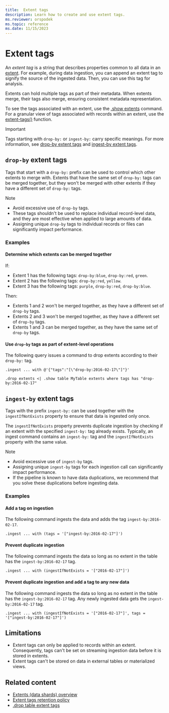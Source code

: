 ```yaml
---
title:  Extent tags
description: Learn how to create and use extent tags.
ms.reviewer: orspodek
ms.topic: reference
ms.date: 11/15/2023
---
```

# Extent tags

An *extent tag* is a string that describes properties common to all data in an [extent](extents-overview.md). For example, during data ingestion, you can append an extent tag to signify the source of the ingested data. Then, you can use this tag for analysis.

Extents can hold multiple tags as part of their metadata. When extents merge, their tags also merge, ensuring consistent metadata representation.

To see the tags associated with an extent, use the [.show extents](./show-extents.md) command. For a granular view of tags associated with records within an extent, use the [extent-tags()](../query/extent-tags-function.md) function.

> [!IMPORTANT]
> Tags starting with `drop-by:` or `ingest-by:` carry specific meanings. For more information, see [drop-by extent tags](#drop-by-extent-tags) and [ingest-by extent tags](#ingest-by-extent-tags).

## `drop-by` extent tags

Tags that start with a `drop-by:` prefix can be used to control which other extents to merge with. Extents that have the same set of `drop-by:` tags can be merged together, but they won't be merged with other extents if they have a different set of `drop-by:` tags.

> [!NOTE]
>
> * Avoid excessive use of `drop-by` tags.
> * These tags shouldn't be used to replace individual record-level data, and they are most effective when applied to large amounts of data.
> * Assigning unique `drop-by` tags to individual records or files can significantly impact performance.

### Examples

#### Determine which extents can be merged together

If:

* Extent 1 has the following tags: `drop-by:blue`, `drop-by:red`, `green`.
* Extent 2 has the following tags: `drop-by:red`, `yellow`.
* Extent 3 has the following tags: `purple`, `drop-by:red`, `drop-by:blue`.

Then:

* Extents 1 and 2 won't be merged together, as they have a different set of `drop-by` tags.
* Extents 2 and 3 won't be merged together, as they have a different set of `drop-by` tags.
* Extents 1 and 3 can be merged together, as they have the same set of `drop-by` tags.

#### Use `drop-by` tags as part of extent-level operations

The following query issues a command to drop extents according to their `drop-by:` tag.

```kusto
.ingest ... with @'{"tags":"[\"drop-by:2016-02-17\"]"}'

.drop extents <| .show table MyTable extents where tags has "drop-by:2016-02-17" 
```

## `ingest-by` extent tags

Tags with the prefix `ingest-by:` can be used together with the `ingestIfNotExists` property to ensure that data is ingested only once.

The `ingestIfNotExists` property prevents duplicate ingestion by checking if an extent with the specified `ingest-by:` tag already exists. Typically, an ingest command contains an `ingest-by:` tag and the `ingestIfNotExists` property with the same value.

> [!NOTE]
>
> * Avoid excessive use of `ingest-by` tags.
> * Assigning unique `ingest-by` tags for each ingestion call can significantly impact performance.
> * If the pipeline is known to have data duplications, we recommend that you solve these duplications before ingesting data.

### Examples

#### Add a tag on ingestion

The following command ingests the data and adds the tag `ingest-by:2016-02-17`.

```kusto
.ingest ... with (tags = '["ingest-by:2016-02-17"]')
```

#### Prevent duplicate ingestion

The following command ingests the data so long as no extent in the table has the `ingest-by:2016-02-17` tag.

```kusto
.ingest ... with (ingestIfNotExists = '["2016-02-17"]')
```

#### Prevent duplicate ingestion and add a tag to any new data

The following command ingests the data so long as no extent in the table has the `ingest-by:2016-02-17` tag. Any newly ingested data gets the `ingest-by:2016-02-17` tag.

```kusto
.ingest ... with (ingestIfNotExists = '["2016-02-17"]', tags = '["ingest-by:2016-02-17"]')
```

## Limitations

* Extent tags can only be applied to records within an extent. Consequently, tags can't be set on streaming ingestion data before it is stored in extents.
* Extent tags can't be stored on data in external tables or materialized views.

## Related content

* [Extents (data shards) overview](extents-overview.md)
* [Extent tags retention policy](extent-tags-retention-policy.md)
* [.drop table extent tags](drop-extent-tags.md)
